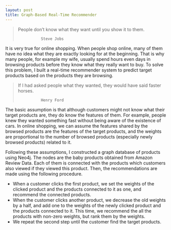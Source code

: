 ```yaml
---
layout: post
title: Graph-Based Real-Time Recommender
---
```


> People don’t know what they want until you show it to them.  
>
> 				Steve Jobs

It is very true for online shopping. When people shop online, many of them have no idea what they are exactly looking for at the beginning. That is why many people, for example my wife, usually spend hours even days in browsing products before they know what they really want to buy. To solve this problem, I built a real-time recommender system to predict target products based on the products they are browsing. 

> If I had asked people what they wanted, they would have said faster horses.  
>
> 				Henry Ford

The basic assumption is that although customers might not know what their target products are, they do know the features of them. For example, people knew they wanted something fast without being aware of the existence of cars. In online shopping, we can assume the features shared by the browsed products are the features of the target products, and the weights are proportional to the number of browsed products (especially newly browsed products) related to it.  

Following these assumptions, I constructed a graph database of products using Neo4j. The nodes are the baby products obtained from Amazon Review Data. Each of them is connected with the products which customers also viewed if they viewed this product. Then, the recommendations are made using the following procedure.
- When a customer clicks the first product, we set the weights of the clicked product and the products connected to it as one, and recommend the connected products.
- When the customer clicks another product, we decrease the old weights by a half, and add one to the weights of the newly clicked product and the products connected to it. This time, we recommend the all the products with non-zero weights, but rank them by the weights. 
- We repeat the second step until the customer find the target products.
